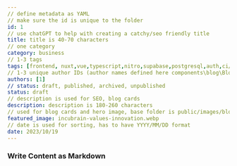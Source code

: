 ```yaml
---
// define metadata as YAML
// make sure the id is unique to the folder
id: 1
// use chatGPT to help with creating a catchy/seo friendly title
title: title is 40-70 characters
// one category
category: business
// 1-3 tags
tags: [frontend, nuxt,vue,typescript,nitro,supabase,postgresql,auth,ci/cd,tailwindcss,learning,code quality,testing,productivity,culture]
// 1-3 unique author IDs (author names defined here components\blog\BlogAuthor.vue)
authors: [1]
// status: draft, published, archived, unpublished
status: draft
// description is used for SEO, blog cards
description: description is 180-260 characters
// used for blog cards and hero image, base folder is public/images/blog
featured_image: incubrain-values-innovation.webp
// date is used for sorting, has to have YYYY/MM/DD format
date: 2023/10/19
---
```


### Write Content as Markdown